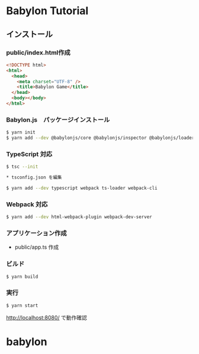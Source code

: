 # Babylon Tutorial

## インストール

### public/index.html作成

```html
<!DOCTYPE html>
<html>
  <head>
    <meta charset="UTF-8" />
    <title>Babylon Game</title>
  </head>
  <body></body>
</html>
```

### Babylon.js　パッケージインストール

```bash
$ yarn init
$ yarn add --dev @babylonjs/core @babylonjs/inspector @babylonjs/loaders/glTF @babylonjs/materials @babylonjs/loaders @babylonjs/serializers @babylonjs/gui @babylonjs/gui-editor
```

### TypeScript 対応

```bash
$ tsc --init

* tsconfig.json を編集

$ yarn add --dev typescript webpack ts-loader webpack-cli
```

### Webpack 対応

```bash
$ yarn add --dev html-webpack-plugin webpack-dev-server
```

### アプリケーション作成

- public/app.ts 作成

### ビルド

```bash
$ yarn build
```

### 実行

```bash
$ yarn start
```

[http://localhost:8080/](http://localhost:8080/) で動作確認
# babylon
